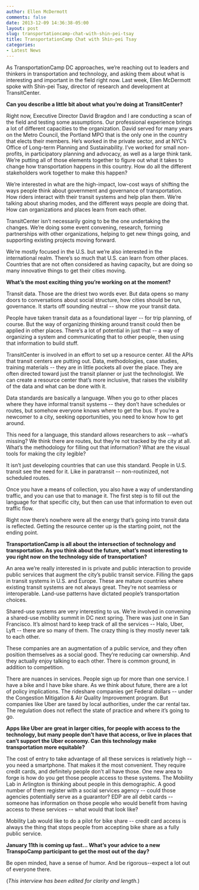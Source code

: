 ```yaml
---
author: Ellen McDermott
comments: false
date: 2013-12-09 14:36:38-05:00
layout: post
slug: transportationcamp-chat-with-shin-pei-tsay
title: TransportationCamp Chat with Shin-pei Tsay
categories:
- Latest News
---
```


As TransportationCamp DC approaches, we’re reaching out to leaders and thinkers in transportation and technology, and asking them about what is interesting and important in the field right now. Last week, Ellen McDermott spoke with Shin-pei Tsay, director of research and development at TransitCenter.

**Can you describe a little bit about what you’re doing at TransitCenter?**

Right now, Executive Director David Bragdon and I are conducting a scan of the field and testing some assumptions. Our professional experience brings a lot of different capacities to the organization. David served for many years on the Metro Council, the Portland MPO that is the only one in the country that elects their members. He’s worked in the private sector, and at NYC’s Office of Long-term Planning and Sustainability. I’ve worked for small non-profits, in participatory planning and advocacy, as well as a large think tank. We’re putting all of those elements together to figure out what it takes to change how transportation happens in this country. How do all the different stakeholders work together to make this happen?

We’re interested in what are the high-impact, low-cost ways of shifting the ways people think about government and governance of transportation. How riders interact with their transit systems and help plan them. We’re talking about sharing modes, and the different ways people are doing that. How can organizations and places learn from each other.

TransitCenter isn’t necessarily going to be the one undertaking the changes. We’re doing some event convening, research, forming partnerships with other organizations, helping to get new things going, and supporting existing projects moving forward.

We’re mostly focused in the U.S. but we’re also interested in the international realm. There’s so much that U.S. can learn from other places. Countries that are not often considered as having capacity, but are doing so many innovative things to get their cities moving.

**What’s the most exciting thing you’re working on at the moment?**

Transit data. Those are the driest two words ever. But data opens so many doors to conversations about social structure, how cities should be run, governance. It starts off sounding neutral -- show me your transit data.

People have taken transit data as a foundational layer -- for trip planning, of course. But  the way of organizing thinking around transit could then be applied in other places. There’s a lot of potential in just that -- a way of organizing a system and communicating that to other people, then using that information to build stuff.

TransitCenter is involved in an effort to set up a resource center. All the APIs that transit centers are putting out. Data, methodologies, case studies, training materials -- they are in little pockets all over the place. They are often directed toward just the transit planner or just the technologist. We can create a resource center that’s more inclusive, that raises the visibility of the data and what can be done with it.

Data standards are basically a language. When you go to other places where they have
informal transit systems -- they don’t have schedules or routes, but somehow everyone knows where to get the bus. If you’re a newcomer to a city, seeking opportunities, you need to know how to get around.

This need for a language, this standard allows researchers to ask --what’s missing? We think there are routes, but they’re not tracked by the city at all. What’s the methodology for filling out that information? What are the visual tools for making the city legible?

It isn’t just developing countries that can use this standard. People in U.S. transit see the need for it.  Like in paratransit -- non-routinized, not scheduled routes.

Once you have a means of collection, you also have a way of understanding traffic, and you can use that to manage it. The first step is to fill out the language for that specific city, but then can use that information to even out traffic flow.

Right now there’s nowhere were all the energy that’s going into transit data is reflected. Getting the resource center up is the starting point, not the ending point.

**TransportationCamp is all about the intersection of technology and transportation.  As you think about the future, what’s most interesting to you right now on the technology side of transportation?**

An area we’re really interested in is private and public interaction to provide public services that augment the city’s public transit service. Filling the gaps in transit systems in U.S. and Europe. These are mature countries where existing transit systems are not always great. They’re not seamless or interoperable. Land-use patterns have dictated people’s transportation choices.

Shared-use systems are very interesting to us. We’re involved in convening a shared-use mobility summit in DC next spring. There was just one in San Francisco. It’s almost hard to keep track of all the services --  Halo, Uber, Lyft -- there are so many of them. The crazy thing is they mostly never talk to each other.

These companies are an augmentation of a public service, and they often position themselves as a social good. They’re reducing car ownership. And they actually enjoy talking to each other. There is common ground, in addition to competition.

There are nuances in services. People sign up for more than one service. I have a bike and I have bike share. As we think about future, there are a lot of policy implications. The rideshare companies get Federal dollars -- under the Congestion Mitigation & Air Quality Improvement program. But companies like Uber are taxed by local authorities, under the car rental tax. The regulation does not reflect the state of practice and where it’s going to go.

**Apps like Uber are great in larger cities, for people with access to the technology, but many people don’t have that access, or live in places that can’t support the Uber economy. Can this technology make transportation more equitable?**

The cost of entry to take advantage of all these services is relatively high -- you need a smartphone. That makes it the most convenient. They require credit cards, and definitely people don’t all have those. One new area to forge is how do you get those people access to these systems. The Mobility Lab in Arlington is thinking about people in this demographic. A good number of them register with a social services agency -- could those agencies potentially serve as a guarantor? EDP are all debit cards -- someone has information on those people who would benefit from having access to these services -- what would that look like?

Mobility Lab would like to do a pilot for bike share -- credit card access is always the thing that stops people from accepting bike share as a fully public service.

**January 11th is coming up fast... What’s your advice to a new TranspoCamp participant to get the most out of the day?**

Be open minded, have a sense of humor. And be rigorous--expect a lot out of everyone there.

(_This interview has been edited for clarity and length._)
